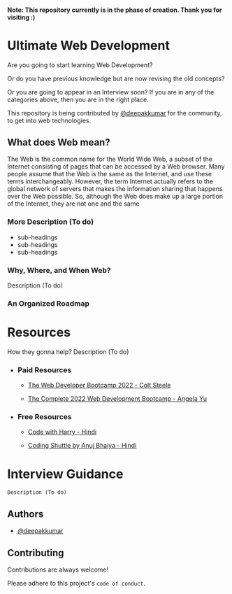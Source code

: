 #### Note: This repository currently is in the phase of creation. Thank you for visiting :)

# Ultimate Web Development

Are you going to start learning Web Development?

Or do you have previous knowledge but are now revising the old concepts?

Or you are going to appear in an Interview soon?
If you are in any of the categories above, then you are in the right place.

This repository is being contributed by [@deepakkumar](https://www.github.com/DeepakKumarKhatri) for the community, to get into web technologies.



## What does Web mean?
The Web is the common name for the World Wide Web, a subset of the Internet consisting of pages that can be accessed by a Web browser. Many people assume that the Web is the same as the Internet, and use these terms interchangeably. However, the term Internet actually refers to the global network of servers that makes the information sharing that happens over the Web possible. So, although the Web does make up a large portion of the Internet, they are not one and the same

### More Description (To do)
- sub-headings
- sub-headings
- sub-headings

### Why, Where, and When Web?
Description (To do)

### An Organized Roadmap

# Resources

How they gonna help? Description (To do)

- ### Paid  Resources
     - [The Web Developer Bootcamp 2022 - Colt Steele](https://www.udemy.com/course/the-web-developer-bootcamp)

    - [The Complete 2022 Web Development Bootcamp - Angela Yu](https://www.udemy.com/course/the-complete-web-development-bootcamp)

    <!-- - [Links]() -->


- ### Free  Resources
    - [Code with Harry - Hindi](https://www.youtube.com/watch?v=6mbwJ2xhgzM&list=PLu0W_9lII9agiCUZYRsvtGTXdxkzPyItg)
    
    - [Coding Shuttle by Anuj Bhaiya - Hindi](https://www.youtube.com/watch?v=9Y8iq5fDL38&list=PLhzIaPMgkbxDxVcH-M-JFM73PY1R_i2mK)
   
    <!-- - [Links]() -->
    


# Interview Guidance

    Description (To do)

## Authors

- [@deepakkumar](https://www.github.com/DeepakKumarKhatri)


## Contributing

Contributions are always welcome!

Please adhere to this project's `code of conduct`.

